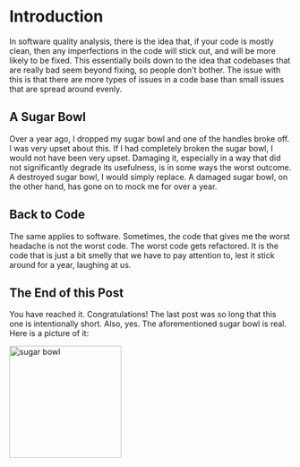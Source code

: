 # Introduction
In software quality analysis, there is the idea that, if your code is mostly clean, then any imperfections in the code will stick out, and will be more likely to be fixed. This essentially boils down to the idea that codebases that are really bad seem beyond fixing, so people don't bother. The issue with this is that there are more types of issues in a code base than small issues that are spread around evenly.

## A Sugar Bowl
Over a year ago, I dropped my sugar bowl and one of the handles broke off. I was very upset about this. If I had completely broken the sugar bowl, I would not have been very upset. Damaging it, especially in a way that did not significantly degrade its usefulness, is in some ways the worst outcome. A destroyed sugar bowl, I would simply replace. A damaged sugar bowl, on the other hand, has gone on to mock me for over a year.

## Back to Code
The same applies to software. Sometimes, the code that gives me the worst headache is not the worst code. The worst code gets refactored. It is the code that is just a bit smelly that we have to pay attention to, lest it stick around for a year, laughing at us.

## The End of this Post
You have reached it. Congratulations! The last post was so long that this one is intentionally short. Also, yes. The aforementioned sugar bowl is real. Here is a picture of it:

<img src="https://michaelrauh.github.io/assets/sugar_bowl.png" alt="sugar bowl" width="200px"/>
